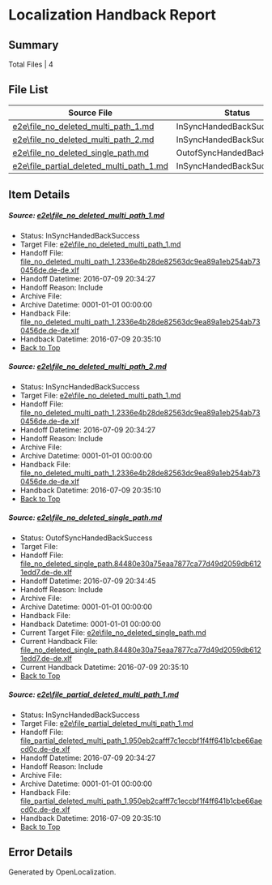 # <a name='report-top'></a> Localization Handback Report

## Summary
 Total Files | 4

## File List
 Source File | Status | Details 
 ----------- | ------ | ------- 
 [e2e\file_no_deleted_multi_path_1.md](https://github.com/OpenLocalizationTestOrg/oltest/blob/82b72cf708bbb2e25ad1549af857114ebe98b2df/e2e/file_no_deleted_multi_path_1.md) | InSyncHandedBackSuccess | [Details](#2f278c3649b97afdcd41b1f490011a9ac9f79b9e1)
 [e2e\file_no_deleted_multi_path_2.md](https://github.com/OpenLocalizationTestOrg/oltest/blob/246ee2c0c3386928de227ea3d778b539fee7fd8a/e2e/file_no_deleted_multi_path_2.md) | InSyncHandedBackSuccess | [Details](#2f278c3649b97afdcd41b1f490011a9ac9f79b9e2)
 [e2e\file_no_deleted_single_path.md](https://github.com/OpenLocalizationTestOrg/oltest/blob/246ee2c0c3386928de227ea3d778b539fee7fd8a/e2e/file_no_deleted_single_path.md) | OutofSyncHandedBackSuccess | [Details](#6db2d9f45d4f1ba0e48aca1abfc70f9bebc3096a3)
 [e2e\file_partial_deleted_multi_path_1.md](https://github.com/OpenLocalizationTestOrg/oltest/blob/82b72cf708bbb2e25ad1549af857114ebe98b2df/e2e/file_partial_deleted_multi_path_1.md) | InSyncHandedBackSuccess | [Details](#bd005450815d3c615ba5016cfc085dcb9032ef324)

## Item Details
##### <a name='2f278c3649b97afdcd41b1f490011a9ac9f79b9e1'></a> Source: [e2e\file_no_deleted_multi_path_1.md](https://github.com/OpenLocalizationTestOrg/oltest/blob/82b72cf708bbb2e25ad1549af857114ebe98b2df/e2e/file_no_deleted_multi_path_1.md)
* Status: InSyncHandedBackSuccess
* Target File: [e2e\file_no_deleted_multi_path_1.md](https://github.com/OpenLocalizationTestOrg/oltest-dede-fly/blob/8b09078e9bcfa53b35aad95eef25ac638e08f262/e2e/file_no_deleted_multi_path_1.md)
* Handoff File: [file_no_deleted_multi_path_1.2336e4b28de82563dc9ea89a1eb254ab730456de.de-de.xlf](https://github.com/OpenLocalizationTestOrg/olhandoff-e2e/blob/2ba95bdb5e3c365074fd0a5e2141d9ffa74c442e/ol-handoff/OpenLocalizationTestOrg/oltest-dede-fly/ci/mt/file_no_deleted_multi_path_1.2336e4b28de82563dc9ea89a1eb254ab730456de.de-de.xlf)
* Handoff Datetime: 2016-07-09 20:34:27
* Handoff Reason: Include
* Archive File: 
* Archive Datetime: 0001-01-01 00:00:00
* Handback File: [file_no_deleted_multi_path_1.2336e4b28de82563dc9ea89a1eb254ab730456de.de-de.xlf](https://github.com/OpenLocalizationTestOrg/olhandback-e2e/blob/dc23a99c7ce363edc906330351cc3ae72810a4b4/ol-handback/OpenLocalizationTestOrg/oltest-dede-fly/ci/mt/file_no_deleted_multi_path_1.2336e4b28de82563dc9ea89a1eb254ab730456de.de-de.xlf)
* Handback Datetime: 2016-07-09 20:35:10
* [Back to Top](#report-top)

##### <a name='2f278c3649b97afdcd41b1f490011a9ac9f79b9e2'></a> Source: [e2e\file_no_deleted_multi_path_2.md](https://github.com/OpenLocalizationTestOrg/oltest/blob/246ee2c0c3386928de227ea3d778b539fee7fd8a/e2e/file_no_deleted_multi_path_2.md)
* Status: InSyncHandedBackSuccess
* Target File: [e2e\file_no_deleted_multi_path_1.md](https://github.com/OpenLocalizationTestOrg/oltest-dede-fly/blob/8b09078e9bcfa53b35aad95eef25ac638e08f262/e2e/file_no_deleted_multi_path_1.md)
* Handoff File: [file_no_deleted_multi_path_1.2336e4b28de82563dc9ea89a1eb254ab730456de.de-de.xlf](https://github.com/OpenLocalizationTestOrg/olhandoff-e2e/blob/2ba95bdb5e3c365074fd0a5e2141d9ffa74c442e/ol-handoff/OpenLocalizationTestOrg/oltest-dede-fly/ci/mt/file_no_deleted_multi_path_1.2336e4b28de82563dc9ea89a1eb254ab730456de.de-de.xlf)
* Handoff Datetime: 2016-07-09 20:34:27
* Handoff Reason: Include
* Archive File: 
* Archive Datetime: 0001-01-01 00:00:00
* Handback File: [file_no_deleted_multi_path_1.2336e4b28de82563dc9ea89a1eb254ab730456de.de-de.xlf](https://github.com/OpenLocalizationTestOrg/olhandback-e2e/blob/dc23a99c7ce363edc906330351cc3ae72810a4b4/ol-handback/OpenLocalizationTestOrg/oltest-dede-fly/ci/mt/file_no_deleted_multi_path_1.2336e4b28de82563dc9ea89a1eb254ab730456de.de-de.xlf)
* Handback Datetime: 2016-07-09 20:35:10
* [Back to Top](#report-top)

##### <a name='6db2d9f45d4f1ba0e48aca1abfc70f9bebc3096a3'></a> Source: [e2e\file_no_deleted_single_path.md](https://github.com/OpenLocalizationTestOrg/oltest/blob/246ee2c0c3386928de227ea3d778b539fee7fd8a/e2e/file_no_deleted_single_path.md)
* Status: OutofSyncHandedBackSuccess
* Target File: 
* Handoff File: [file_no_deleted_single_path.84480e30a75eaa7877ca77d49d2059db6121edd7.de-de.xlf](https://github.com/OpenLocalizationTestOrg/olhandoff-e2e/blob/2e07d81d251df6ebc5beab08e1c48806e3515d9f/ol-handoff/OpenLocalizationTestOrg/oltest-dede-fly/ci/mt/file_no_deleted_single_path.84480e30a75eaa7877ca77d49d2059db6121edd7.de-de.xlf)
* Handoff Datetime: 2016-07-09 20:34:45
* Handoff Reason: Include
* Archive File: 
* Archive Datetime: 0001-01-01 00:00:00
* Handback File: 
* Handback Datetime: 0001-01-01 00:00:00
* Current Target File: [e2e\file_no_deleted_single_path.md](https://github.com/OpenLocalizationTestOrg/oltest-dede-fly/blob/8b09078e9bcfa53b35aad95eef25ac638e08f262/e2e/file_no_deleted_single_path.md)
* Current Handback File: [file_no_deleted_single_path.84480e30a75eaa7877ca77d49d2059db6121edd7.de-de.xlf](https://github.com/OpenLocalizationTestOrg/olhandback-e2e/blob/dc23a99c7ce363edc906330351cc3ae72810a4b4/ol-handback/OpenLocalizationTestOrg/oltest-dede-fly/ci/mt/file_no_deleted_single_path.84480e30a75eaa7877ca77d49d2059db6121edd7.de-de.xlf)
* Current Handback Datetime: 2016-07-09 20:35:10
* [Back to Top](#report-top)

##### <a name='bd005450815d3c615ba5016cfc085dcb9032ef324'></a> Source: [e2e\file_partial_deleted_multi_path_1.md](https://github.com/OpenLocalizationTestOrg/oltest/blob/82b72cf708bbb2e25ad1549af857114ebe98b2df/e2e/file_partial_deleted_multi_path_1.md)
* Status: InSyncHandedBackSuccess
* Target File: [e2e\file_partial_deleted_multi_path_1.md](https://github.com/OpenLocalizationTestOrg/oltest-dede-fly/blob/8b09078e9bcfa53b35aad95eef25ac638e08f262/e2e/file_partial_deleted_multi_path_1.md)
* Handoff File: [file_partial_deleted_multi_path_1.950eb2cafff7c1eccbf1f4ff641b1cbe66aecd0c.de-de.xlf](https://github.com/OpenLocalizationTestOrg/olhandoff-e2e/blob/2ba95bdb5e3c365074fd0a5e2141d9ffa74c442e/ol-handoff/OpenLocalizationTestOrg/oltest-dede-fly/ci/mt/file_partial_deleted_multi_path_1.950eb2cafff7c1eccbf1f4ff641b1cbe66aecd0c.de-de.xlf)
* Handoff Datetime: 2016-07-09 20:34:27
* Handoff Reason: Include
* Archive File: 
* Archive Datetime: 0001-01-01 00:00:00
* Handback File: [file_partial_deleted_multi_path_1.950eb2cafff7c1eccbf1f4ff641b1cbe66aecd0c.de-de.xlf](https://github.com/OpenLocalizationTestOrg/olhandback-e2e/blob/dc23a99c7ce363edc906330351cc3ae72810a4b4/ol-handback/OpenLocalizationTestOrg/oltest-dede-fly/ci/mt/file_partial_deleted_multi_path_1.950eb2cafff7c1eccbf1f4ff641b1cbe66aecd0c.de-de.xlf)
* Handback Datetime: 2016-07-09 20:35:10
* [Back to Top](#report-top)


## Error Details

Generated by OpenLocalization.
